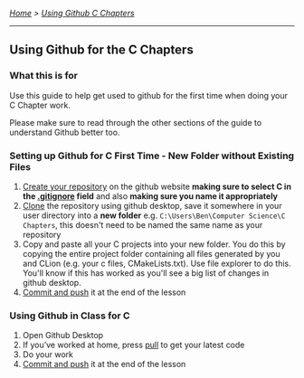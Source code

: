 *[Home](https://github.com/BHASVIC-CompSci/.github/blob/main/profile/README.md) > [Using Github C Chapters](./usingGithubCChapters.md)*

---

## Using Github for the C Chapters

### What this is for
Use this guide to help get used to github for the first time when doing your C Chapter work.

Please make sure to read through the other sections of the guide to understand Github better too.

### Setting up Github for C First Time - New Folder without Existing Files
1. [Create your repository](makingRepo.md) on the github website **making sure to select C in the [.gitignore](gitignore.md) field** and also **making sure you name it appropriately**
1. [Clone](cloning.md) the repository using github desktop, save it somewhere in your user directory into a **new folder** e.g. `C:\Users\Ben\Computer Science\C Chapters`, this doesn't need to be named the same name as your repository
1. Copy and paste all your C projects into your new folder. You do this by copying the entire project folder containing all files generated by you and CLion (e.g. your c files, CMakeLists.txt). Use file explorer to do this. You'll know if this has worked as you'll see a big list of changes in github desktop.
1. [Commit and push](pushing.md) it at the end of the lesson


### Using Github in Class for C
1. Open Github Desktop
1. If you’ve worked at home, press [pull](pulling.md) to get your latest code
1. Do your work
1. [Commit and push](pushing.md) it at the end of the lesson